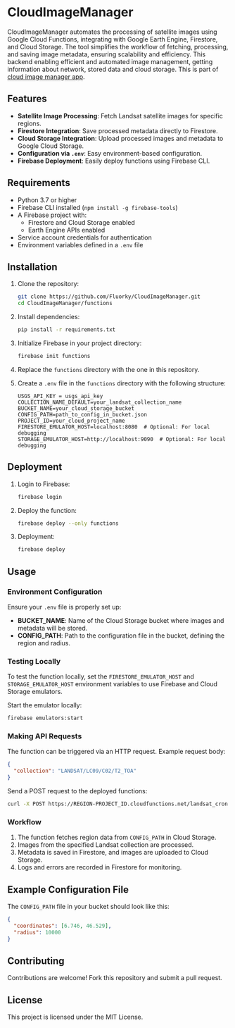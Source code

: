 
# CloudImageManager

CloudImageManager automates the processing of satellite images using Google Cloud Functions, integrating with Google Earth Engine, Firestore, and Cloud Storage. The tool simplifies the workflow of fetching, processing, and saving image metadata, ensuring scalability and efficiency.
This backend enabling efficient and automated image management, getting information about network, stored data and cloud storage.
This is part of [cloud image manager app](https://cloudimagemanager.web.app).

## Features

- **Satellite Image Processing**: Fetch Landsat satellite images for specific regions.
- **Firestore Integration**: Save processed metadata directly to Firestore.
- **Cloud Storage Integration**: Upload processed images and metadata to Google Cloud Storage.
- **Configuration via `.env`**: Easy environment-based configuration.
- **Firebase Deployment**: Easily deploy functions using Firebase CLI.

## Requirements

- Python 3.7 or higher
- Firebase CLI installed (`npm install -g firebase-tools`)
- A Firebase project with:
  - Firestore and Cloud Storage enabled
  - Earth Engine APIs enabled
- Service account credentials for authentication
- Environment variables defined in a `.env` file

## Installation

1. Clone the repository:
   ```bash
   git clone https://github.com/Fluorky/CloudImageManager.git
   cd CloudImageManager/functions
   ```

2. Install dependencies:
   ```bash
   pip install -r requirements.txt
   ```

3. Initialize Firebase in your project directory:
   ```bash
   firebase init functions
   ```

4. Replace the `functions` directory with the one in this repository.

5. Create a `.env` file in the `functions` directory with the following structure:
   ```env
   USGS_API_KEY = usgs_api_key
   COLLECTION_NAME_DEFAULT=your_landsat_collection_name
   BUCKET_NAME=your_cloud_storage_bucket
   CONFIG_PATH=path_to_config_in_bucket.json
   PROJECT_ID=your_cloud_project_name
   FIRESTORE_EMULATOR_HOST=localhost:8080  # Optional: For local debugging
   STORAGE_EMULATOR_HOST=http://localhost:9090  # Optional: For local debugging
   ```

## Deployment

1. Login to Firebase:
   ```bash
   firebase login
   ```

2. Deploy the function:
   ```bash
   firebase deploy --only functions
   ```

3. Deployment:
   ```bash
   firebase deploy
   ```

## Usage

### Environment Configuration
Ensure your `.env` file is properly set up:
- **BUCKET_NAME**: Name of the Cloud Storage bucket where images and metadata will be stored.
- **CONFIG_PATH**: Path to the configuration file in the bucket, defining the region and radius.

### Testing Locally
To test the function locally, set the `FIRESTORE_EMULATOR_HOST` and `STORAGE_EMULATOR_HOST` environment variables to use Firebase and Cloud Storage emulators.

Start the emulator locally:
```bash
firebase emulators:start
```

### Making API Requests
The function can be triggered via an HTTP request. Example request body:
```json
{
  "collection": "LANDSAT/LC09/C02/T2_TOA"
}
```

Send a POST request to the deployed functions:
```bash
curl -X POST https://REGION-PROJECT_ID.cloudfunctions.net/landsat_cron     -H "Content-Type: application/json"     -d '{"collection": "LANDSAT/LC09/C02/T2_TOA"}'
```

### Workflow
1. The function fetches region data from `CONFIG_PATH` in Cloud Storage.
2. Images from the specified Landsat collection are processed.
3. Metadata is saved in Firestore, and images are uploaded to Cloud Storage.
4. Logs and errors are recorded in Firestore for monitoring.

## Example Configuration File
The `CONFIG_PATH` file in your bucket should look like this:
```json
{
  "coordinates": [6.746, 46.529],
  "radius": 10000
}
```

## Contributing
Contributions are welcome! Fork this repository and submit a pull request.

## License
This project is licensed under the MIT License.
